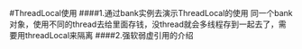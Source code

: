 #ThreadLocal使用
####1.通过bank实例去演示ThreadLocal的使用
同一个bank对象，使用不同的thread去给里面存钱，没thread就会多线程存到一起去了，需要用threadLocal来隔离
####2.强软弱虚引用的介绍